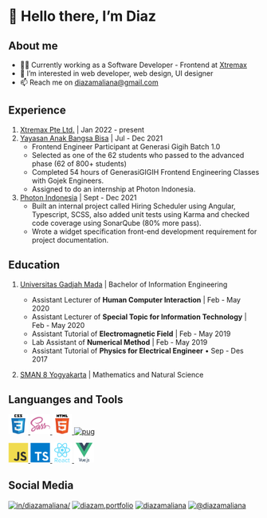 # 👋 Hello there, I’m Diaz

## About me
- 👩‍💻 Currently working as a Software Developer - Frontend at [Xtremax](https://xtremax.com/) 
- 👀 I’m interested in web developer, web design, UI designer
- 📫 Reach me on diazamaliana@gmail.com

## Experience
1. [Xtremax Pte Ltd.](https://xtremax.com/) | Jan 2022 - present
1. [Yayasan Anak Bangsa Bisa](https://www.anakbangsabisa.org/generasi-gigih/program) | Jul - Dec 2021
   * Frontend Engineer Participant at Generasi Gigih Batch 1.0 
   * Selected as one of the 62 students who passed to the advanced phase (62 of 800+ students)
   * Completed 54 hours of GenerasiGIGIH Frontend Engineering Classes with Gojek Engineers. 
   * Assigned to do an internship at Photon Indonesia.
1. [Photon Indonesia](https://www.photon.com/) | Sept - Dec 2021	
   * Built an internal project called Hiring Scheduler using Angular, Typescript, SCSS, also added unit tests using Karma and checked code coverage using SonarQube (80% more pass).
   * Wrote a widget specification front-end development requirement for project documentation.

## Education
1. [Universitas Gadjah Mada](https://www.ugm.ac.id/) | Bachelor of Information Engineering 
   * Assistant Lecturer of **Human Computer Interaction** | Feb - May 2020
   * Assistant Lecturer of **Special Topic for Information Technology** | Feb - May 2020
   * Assistant Tutorial of **Electromagnetic Field** | Feb - May 2019
   * Lab Assistant of **Numerical Method** | Feb - May 2019
   * Assistant Tutorial of **Physics for Electrical Engineer** • Sep - Des 2017

1. [SMAN 8 Yogyakarta](https://www.sman8yogya.sch.id/) | Mathematics and Natural Science

## Languanges and Tools
<p align="left"> 
	<a href="https://www.w3schools.com/css/" target="_blank" rel="noreferrer"> 
		<img src="https://raw.githubusercontent.com/devicons/devicon/master/icons/css3/css3-original-wordmark.svg" alt="css3" width="40" height="40"/> </a> 
	<a href="https://sass-lang.com" target="_blank" rel="noreferrer"> 
		<img src="https://raw.githubusercontent.com/devicons/devicon/master/icons/sass/sass-original.svg" alt="sass" width="40" height="40"/> </a> 
	<a href="https://www.w3.org/html/" target="_blank" rel="noreferrer"> 
		<img src="https://raw.githubusercontent.com/devicons/devicon/master/icons/html5/html5-original-wordmark.svg" alt="html5" width="40" height="40"/> </a> 
	<a href="https://pugjs.org" target="_blank" rel="noreferrer"> 
		<img src="https://cdn.worldvectorlogo.com/logos/pug.svg" alt="pug" width="40" height="40"/> </a> 
	</p>
	<p align="left">
	 <a href="https://developer.mozilla.org/en-US/docs/Web/JavaScript" target="_blank" rel="noreferrer"> 
		<img src="https://raw.githubusercontent.com/devicons/devicon/master/icons/javascript/javascript-original.svg" alt="javascript" width="40" height="40"/> 	</a> <a href="https://www.typescriptlang.org/" target="_blank" rel="noreferrer"> <img src="https://raw.githubusercontent.com/devicons/devicon/master/icons/typescript/typescript-original.svg" alt="typescript" width="40" height="40"/> </a>
	<a href="https://reactjs.org/" target="_blank" rel="noreferrer"> 
		<img src="https://raw.githubusercontent.com/devicons/devicon/master/icons/react/react-original-wordmark.svg" alt="react" width="40" height="40"/> </a> 
	<a href="https://vuejs.org/" target="_blank" rel="noreferrer"> 
		<img src="https://raw.githubusercontent.com/devicons/devicon/master/icons/vuejs/vuejs-original-wordmark.svg" alt="vuejs" width="40" height="40"/> </a> 		</p>

## Social Media
<p align="left">
<a href="https://linkedin.com/in/diazamaliana/" target="blank"><img align="center" src="https://raw.githubusercontent.com/rahuldkjain/github-profile-readme-generator/master/src/images/icons/Social/linked-in-alt.svg" alt="in/diazamaliana/" height="30" width="40" /></a>
<a href="https://instagram.com/diazam.portfolio" target="blank"><img align="center" src="https://raw.githubusercontent.com/rahuldkjain/github-profile-readme-generator/master/src/images/icons/Social/instagram.svg" alt="diazam.portfolio" height="30" width="40" /></a>
<a href="https://dribbble.com/diazamaliana" target="blank"><img align="center" src="https://raw.githubusercontent.com/rahuldkjain/github-profile-readme-generator/master/src/images/icons/Social/dribbble.svg" alt="diazamaliana" height="30" width="40" /></a>
<a href="https://medium.com/@diazamaliana" target="blank"><img align="center" src="https://raw.githubusercontent.com/rahuldkjain/github-profile-readme-generator/master/src/images/icons/Social/medium.svg" alt="@diazamaliana" height="30" width="40" /></a>
</p>
<!---
diazamaliana/diazamaliana is a ✨ special ✨ repository because its `README.md` (this file) appears on your GitHub profile.
You can click the Preview link to take a look at your changes.
--->
